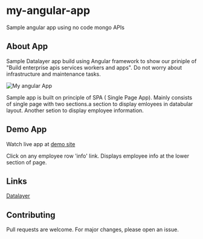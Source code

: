 # my-angular-app
Sample angular app using no code mongo APIs


## About App
Sample Datalayer app build using Angular framework to show our priniple of "Build enterprise apis services workers and apps".
Do not worry about infrastructure and maintenance tasks.


![My angular App](https://df1zaccjidinu.cloudfront.net/ea2d2c05/my-angular-app.jpg)

Sample app is built on principle of SPA ( Single Page App).
Mainly consists of single page with two sections.a section to display emloyees in databular layout.
Another setion to display employee information.

## Demo App

Watch live app at <a href="https://my-angular-app.datalayer.in/" target="_blank">demo site</a>

Click on any employee row 'info' link.
Displays employee info at the lower section of page.

## Links
<a href="https://datalayer.in" target="_blank">Datalayer</a>

## Contributing
Pull requests are welcome. For major changes, please open an issue.
